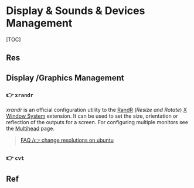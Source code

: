 # Display & Sounds & Devices Management

[TOC]



## Res



## Display /Graphics Management
### 👉 `xrandr`
_xrandr_ is an official configuration utility to the [RandR](https://en.wikipedia.org/wiki/RandR "wikipedia:RandR") (_Resize and Rotate_) [X Window System](https://en.wikipedia.org/wiki/X_Window_System "wikipedia:X Window System") extension. It can be used to set the size, orientation or reflection of the outputs for a screen. For configuring multiple monitors see the [Multihead](https://wiki.archlinux.org/title/Multihead "Multihead") page.

> [FAQ /👉 change resolutions on ubuntu](../FAQ.md#👉%20change%20resolutions%20on%20ubuntu)



[👍 Resolution | ubuntu wiki]: https://wiki.ubuntu.com/X/Config/Resolution

[👍 xrandr | Arch Linux Official Documentation]: https://wiki.archlinux.org/title/Xrandr#Adding_undetected_resolutions


### 👉 `cvt`



## Ref


